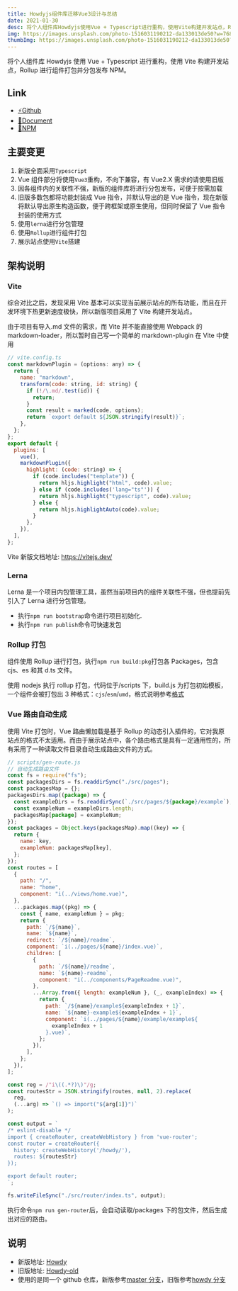 ```yaml
---
title: Howdyjs组件库迁移Vue3设计与总结
date: 2021-01-30
desc: 将个人组件库Howdyjs使用Vue + Typescript进行重构，使用Vite构建开发站点，Rollup进行组件打包并分包发布NPM
img: https://images.unsplash.com/photo-1516031190212-da133013de50?w=768
thumbImg: https://images.unsplash.com/photo-1516031190212-da133013de50?w=240
---
```


将个人组件库 Howdyjs 使用 Vue + Typescript 进行重构，使用 Vite 构建开发站点，Rollup 进行组件打包并分包发布 NPM。

## Link

- <a href="https://github.com/leon-kfd/howdyjs" target="_blank">⚡Github</a>
- <a href="https://kongfandong.cn/howdy" target="_blank">📖Document</a>
- <a href="https://www.npmjs.com/search?q=%40howdyjs" target="_blank">💾NPM</a>

## 主要变更

1. 新版全面采用`Typescript`
2. Vue 组件部分将使用`Vue3`重构，不向下兼容，有 Vue2.X 需求的请使用旧版
3. 因各组件内的关联性不强，新版的组件库将进行分包发布，可便于按需加载
4. 旧版多数包都将功能封装成 Vue 指令，并默认导出的是 Vue 指令，现在新版将默认导出原生构造函数，便于跨框架或原生使用，但同时保留了 Vue 指令封装的使用方式
5. 使用`lerna`进行分包管理
6. 使用`Rollup`进行组件打包
7. 展示站点使用`Vite`搭建

## 架构说明

### Vite

综合对比之后，发现采用 Vite 基本可以实现当前展示站点的所有功能，而且在开发环境下热更新速度极快，所以新版项目采用了 Vite 构建开发站点。

由于项目有导入.md 文件的需求，而 Vite 并不能直接使用 Webpack 的 markdown-loader，所以暂时自己写一个简单的 markdown-plugin 在 Vite 中使用

```js
// vite.config.ts
const markdownPlugin = (options: any) => {
  return {
    name: "markdown",
    transform(code: string, id: string) {
      if (!/\.md/.test(id)) {
        return;
      }
      const result = marked(code, options);
      return `export default ${JSON.stringify(result)}`;
    },
  };
};
export default {
  plugins: [
    vue(),
    markdownPlugin({
      highlight: (code: string) => {
        if (code.includes("template")) {
          return hljs.highlight("html", code).value;
        } else if (code.includes('lang="ts"')) {
          return hljs.highlight("typescript", code).value;
        } else {
          return hljs.highlightAuto(code).value;
        }
      },
    }),
  ],
};
```

Vite 新版文档地址: <a href="https://vitejs.dev/" target="_blank">https://vitejs.dev/</a>

### Lerna

Lerna 是一个项目内包管理工具，虽然当前项目内的组件关联性不强，但也提前先引入了 Lerna 进行分包管理。

- 执行`npm run bootstrap`命令进行项目初始化.
- 执行`npm run publish`命令可快速发包

### Rollup 打包

组件使用 Rollup 进行打包，执行`npm run build:pkg`打包各 Packages，包含 cjs、es 和其 d.ts 文件。

使用 nodejs 执行 rollup 打包，代码位于/scripts 下，build.js 为打包初始模板，一个组件会被打包出 3 种格式：`cjs`/`esm`/`umd`，格式说明参考[格式](https://www.rollupjs.com/guide/big-list-of-options#%E6%A0%BC%E5%BC%8Fformat--f--outputformat)

### Vue 路由自动生成

使用 Vite 打包时，Vue 路由懒加载是基于 Rollup 的动态引入插件的，它对我原站点的格式不太适用。而由于展示站点中，各个路由格式是具有一定通用性的，所有采用了一种读取文件目录自动生成路由文件的方式。

```js
// scripts/gen-route.js
// 自动生成路由文件
const fs = require("fs");
const packagesDirs = fs.readdirSync("./src/pages");
const packagesMap = {};
packagesDirs.map((package) => {
  const exampleDirs = fs.readdirSync(`./src/pages/${package}/example`);
  const exampleNum = exampleDirs.length;
  packagesMap[package] = exampleNum;
});
const packages = Object.keys(packagesMap).map((key) => {
  return {
    name: key,
    exampleNum: packagesMap[key],
  };
});
const routes = [
  {
    path: "/",
    name: "home",
    component: "i(../views/home.vue)",
  },
  ...packages.map((pkg) => {
    const { name, exampleNum } = pkg;
    return {
      path: `/${name}`,
      name: `${name}`,
      redirect: `/${name}/readme`,
      component: `i(../pages/${name}/index.vue)`,
      children: [
        {
          path: `/${name}/readme`,
          name: `${name}-readme`,
          component: "i(../components/PageReadme.vue)",
        },
        ...Array.from({ length: exampleNum }, (_, exampleIndex) => {
          return {
            path: `/${name}/example${exampleIndex + 1}`,
            name: `${name}-example${exampleIndex + 1}`,
            component: `i(../pages/${name}/example/example${
              exampleIndex + 1
            }.vue)`,
          };
        }),
      ],
    };
  }),
];

const reg = /"i\((.*?)\)"/g;
const routesStr = JSON.stringify(routes, null, 2).replace(
  reg,
  (...arg) => `() => import("${arg[1]}")`
);

const output = `
/* eslint-disable */
import { createRouter, createWebHistory } from 'vue-router';
const router = createRouter({
  history: createWebHistory('/howdy/'),
  routes: ${routesStr}
});

export default router;
`;

fs.writeFileSync("./src/router/index.ts", output);
```

执行命令`npm run gen-router`后，会自动读取/packages 下的包文件，然后生成出对应的路由。

## 说明

- 新版地址: [Howdy](https://kongfandong.cn/howdy)
- 旧版地址: [Howdy-old](https://kongfandong.cn/howdy-old)
- 使用的是同一个 github 仓库，新版参考[master 分支](https://github.com/leon-kfd/howdyjs)，旧版参考[howdy 分支](https://github.com/leon-kfd/howdyjs/tree/howdy)
